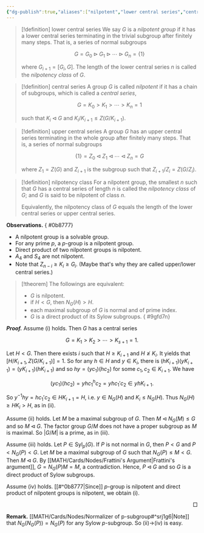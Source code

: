 ```yaml
---
{"dg-publish":true,"aliases":["nilpotent","lower central series","central series","upper central series"],"permalink":"/MATH/Cards/Nodes/Nilpotent Group/","dgPassFrontmatter":true}
---
```



> [!definition] lower central series
> We say $G$ is a *nilpotent group* if it has a lower central series terminating in the trivial subgroup after finitely many steps. That is, a series of normal subgroups 
> 
> $$G=G_0\rhd G_1\rhd\cdots\rhd G_n=\{1\} $$
> 
> where $G_{i+1}=[G_i,G]$. The length of the lower central series $n$ is called the *nilpotency class* of $G$.

> [!definition] central series
> A group $G$ is called *nilpotent* if it has a chain of subgroups, which is called a *central series*,
>
> $$G=K_0>K_1>\cdots>K_{n}=1$$
> 
> such that $K_i\lhd G$ and $K_{i}/K_{i+1}\leqslant Z(G/K_{i+1})$.

> [!definition] upper central series
> A group $G$ has an upper central series terminating in the whole group after finitely many steps. That is, a series of normal subgroups
> 
> $$\{1\}=Z_0 \triangleleft Z_1 \triangleleft \cdots \triangleleft Z_n=G$$
> 
> where $Z_1=Z(G)$ and $Z_{i+1}$ is the subgroup such that $Z_{i+1} / Z_i=Z\left(G / Z_i\right)$.

> [!definition] nilpotency class
> For a nilpotent group, the smallest $n$ such that $G$ has a central series of length $n$ is called the *nilpotency class* of $G$; and $G$ is said to be nilpotent of class $n$.
> 
>  Equivalently, the nilpotency class of $G$ equals the length of the lower central series or upper central series.

**Observations.**
{ #0b8777}

- A nilpotent group is a solvable group.
- For any prime $p$, a $p$-group is a nilpotent group.
- Direct product of two nilpotent groups is nilpotent.
- $A_4$ and $S_4$ are not nilpotent.
- Note that $Z_{n-i}\geqslant K_{i}\geqslant G_i$. (Maybe that's why they are called upper/lower central series.)


> [!theorem]
> The followings are equivalent:
> - $G$ is nilpotent.
> - if $H<G$, then $N_G(H)>H$.
> - each maximal subgroup of $G$ is normal and of prime index.
> - $G$ is a direct product of its Sylow subgroups.
{ #9gfd7n}



**_Proof._**
Assume (i) holds. Then $G$ has a central series

$$G=K_1>K_2>\cdots>K_{s+1}=1.$$

Let $H<G$. Then there exists $i$ such that $H\geqslant K_{i+1}$ and $H\not\geq K_i$. It yields that $[H/K_{i+1},Z(G/K_{i+1})]=1$. So for any $h\in H$ and $y\in K_i$, there is $(hK_{i+1})(yK_{i+1})=(yK_{i+1})(hK_{i+1})$ and so $hy=(yc_1)(hc_2)$ for some $c_1,c_2\in K_{i+1}$. We have

$$(yc_1)(hc_2)=yhc_1^hc_2=yhc_1'c_2\in yhK_{i+1}.$$

So $y^{-1}hy=hc_1'c_2\in HK_{i+1}=H$, i.e. $y\in N_G(H)$ and $K_i\leqslant N_G(H)$. Thus $N_G(H)\geqslant HK_i>H$, as in (ii).

Assume (ii) holds. Let $M$ be a maximal subgroup of $G$. Then $M\lhd N_G(M)\leqslant G$ and so $M\lhd G$. The factor group $G/M$ does not have a proper subgroup as $M$ is maximal. So $|G/M|$ is a prime, as in (iii).

Assume (iii) holds. Let $P\in\mathrm{Syl}_p(G)$. If $P$ is not normal in $G$, then $P<G$ and $P<N_G(P)<G$. Let $M$ be a maximal subgroup of $G$ such that $N_G(P)\leqslant M<G$. Then $M\lhd G$. By [[MATH/Cards/Nodes/Frattini's Argument\|Frattini's argument]], $G=N_G(P)M=M$, a contradiction. Hence, $P\lhd G$ and so $G$ is a direct product of Sylow subgroups.

Assume (iv) holds. [[#^0b8777|Since]] $p$-group is nilpotent and direct product of nilpotent groups is nilpotent, we obtain (i). 
<p align="right">□</p>

**Remark.** [[MATH/Cards/Nodes/Normalizer of p-subgroup#^srj1g6\|Note]] that $N_G(N_G(P))=N_G(P)$ for any Sylow $p$-subgroup. So (ii)->(iv) is easy. 